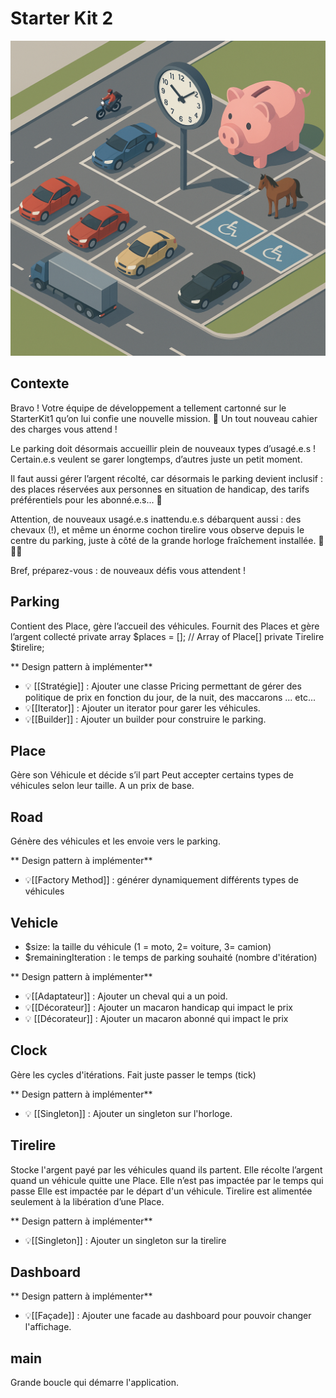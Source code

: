 # Starter Kit 2 

![starterKit2](starterKit2/docs/images/starterKit2.png)


## Contexte

Bravo ! Votre équipe de développement a tellement cartonné sur le StarterKit1 qu’on lui confie une nouvelle mission. 🎯
Un tout nouveau cahier des charges vous attend !

Le parking doit désormais accueillir plein de nouveaux types d’usagé.e.s !
Certain.e.s veulent se garer longtemps, d’autres juste un petit moment.

Il faut aussi gérer l’argent récolté, car désormais le parking devient inclusif : des places réservées aux personnes en situation de handicap, des tarifs préférentiels pour les abonné.e.s... 💸

Attention, de nouveaux usagé.e.s inattendu.e.s débarquent aussi : des chevaux (!), et même un énorme cochon tirelire vous observe depuis le centre du parking, juste à côté de la grande horloge fraîchement installée. 🐴🐖⏰

Bref, préparez-vous : de nouveaux défis vous attendent !


## Parking	
Contient des Place, gère l’accueil des véhicules.
Fournit des Places et gère l’argent collecté
private array $places = []; // Array of Place[]
private Tirelire $tirelire;

** Design pattern à implémenter** 
- 💡 [[Stratégie]] : Ajouter une classe Pricing permettant de gérer des politique de prix en fonction du jour, de la nuit, des maccarons ... etc...
- 💡[[Iterator]] : Ajouter un iterator pour garer les véhicules.
- 💡[[Builder]] : Ajouter un builder pour construire le parking.

## Place	
Gère son Véhicule et décide s’il part
Peut accepter certains types de véhicules selon leur taille. 
A un prix de base.

## Road	
Génère des véhicules et les envoie vers le parking.

** Design pattern à implémenter** 
- 💡[[Factory Method]] : générer dynamiquement différents types de véhicules

## Vehicle
- $size: la taille du véhicule (1 = moto, 2= voiture, 3= camion)
- $remainingIteration : le temps de parking souhaité (nombre d'itération)

** Design pattern à implémenter** 
- 💡[[Adaptateur]]  : Ajouter un cheval qui a un poid.
- 💡[[Décorateur]] : Ajouter un macaron handicap qui impact le prix
- 💡 [[Décorateur]] : Ajouter un macaron abonné qui impact le prix
 
## Clock 
Gère les cycles d'itérations.
Fait juste passer le temps (tick)


** Design pattern à implémenter** 
- 💡 [[Singleton]] : Ajouter un singleton sur l'horloge.

## Tirelire	
Stocke l'argent payé par les véhicules quand ils partent.
Elle récolte l’argent quand un véhicule quitte une Place.
Elle n’est pas impactée par le temps qui passe
Elle est impactée par le départ d'un véhicule.
Tirelire est alimentée seulement à la libération d’une Place.


** Design pattern à implémenter** 
- 💡[[Singleton]] : Ajouter un singleton sur la tirelire

## Dashboard

** Design pattern à implémenter** 
- 💡[[Façade]] : Ajouter une facade au dashboard pour pouvoir changer l'affichage.

## main
Grande boucle qui démarre l'application.
